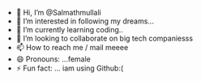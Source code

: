 - 👋 Hi, I’m @Salmathmullali
- 👀 I’m interested in following my dreams...
- 🌱 I’m currently learning coding..
- 💞️ I’m looking to collaborate on big tech companiesss
- 📫 How to reach me / mail meeee
- 😄 Pronouns: ...female
- ⚡ Fun fact: ... iam using Github:(

<!---
Salmathmullali/Salmathmullali is a ✨ special ✨ repository because its `README.md` (this file) appears on your GitHub profile.
You can click the Preview link to take a look at your changes.
--->
